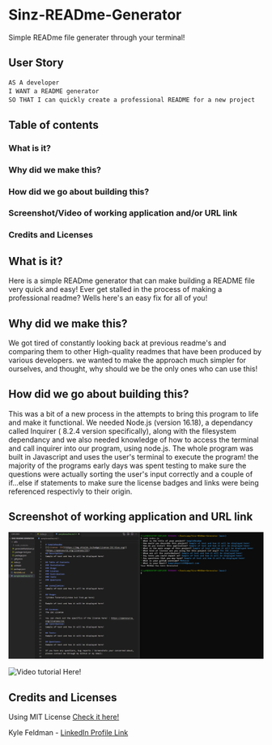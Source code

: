 # Sinz-READme-Generator
Simple READme file generater through your terminal!

## User Story
```md
AS A developer
I WANT a README generator
SO THAT I can quickly create a professional README for a new project
```

## Table of contents

### What is it?
### Why did we make this?
### How did we go about building this?
### Screenshot/Video of working application and/or URL link
### Credits and Licenses

## What is it?
Here is a simple READme generator that can make building a README file very quick and easy! Ever get stalled in the process of making a professional readme? Wells here's an easy fix for all of you!

## Why did we make this?
We got tired of constantly looking back at previous readme's and comparing them to other High-quality readmes that have been produced by various developers. we wanted to make the approach much simpler for ourselves, and thought, why should we be the only ones who can use this!

## How did we go about building this?
This was a bit of a new process in the attempts to bring this program to life and make it functional. 
We needed Node.js (version 16.18), a dependancy called Inquirer ( 8.2.4 version specifically), along with the filesystem dependancy and we also needed knowledge of how to access the terminal and call inquirer into our program, using node.js. 
The whole program was built in Javascript and uses the user's terminal to execute the program! the majority of the programs early days was spent testing to make sure the questions were actually sorting the user's input correctly and a couple of if...else if statements to make sure the license badges and links were being referenced respectivly to their origin.
## Screenshot of working application and URL link
![ScreenShot of Application](/sinz-readme-gen_LIVE.png)

![Video tutorial Here!](https://drive.google.com/file/d/1XPmhJv3IoxSKJEj-NrwU-rKAh8hcvKNt/view?usp=sharing)

## Credits and Licenses
Using MIT License 
[Check it here!](https://opensource.org/licenses/MIT)

Kyle Feldman - 
[LinkedIn Profile Link](https://www.linkedin.com/in/kyle-feldman-427b5624b)